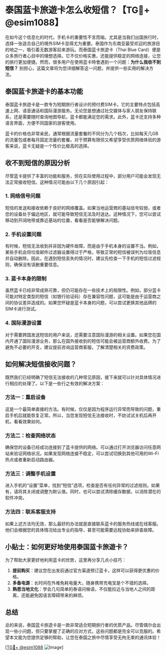 # 泰国蓝卡旅遊卡怎么收短信？【TG💪+ @esim1088】

在如今这个信息化的时代，手机卡的重要性不言而喻。尤其是当我们出国旅行时，选择一张适合自己的境外SIM卡显得尤为重要。泰国作为东南亚最受欢迎的旅游目的地之一，吸引着无数游客前来游玩。而泰国蓝卡旅遊卡（Thai Blue Card）便是众多旅行者心目中的理想选择。它不仅价格实惠，还能提供稳定的网络连接，让您的旅行更加便捷。然而，很多用户在使用蓝卡時會遇到一个问题：**为什么我收不到短信？** 别担心，这篇文章将为您详细解答这一问题，并提供一些实用的解决方法。

## 泰国蓝卡旅遊卡的基本功能

泰国蓝卡旅遊卡是一款专为短期旅行者设计的预付费SIM卡。它的主要特点包括高速上网、语音通话和国际漫游服务。无论您是想通过社交媒体与家人朋友保持联系，还是需要随时查询地图导航，蓝卡都能满足您的需求。此外，蓝卡还支持多种语言界面，方便不同国家的游客使用。

蓝卡的价格也非常亲民，通常根据流量套餐的不同分为几个档次，比如每天几GB的流量包或者每月固定流量的套餐。对于预算有限但又希望享受优质网络体验的游客来说，蓝卡无疑是一个性价比极高的选择。

## 收不到短信的原因分析

尽管蓝卡提供了丰富的功能和服务，但在实际使用过程中，部分用户可能会发现无法正常接收短信。这种情况可能由以下几个原因引起：

### 1. 网络信号问题
短信的发送和接收依赖于良好的网络覆盖。如果当地运营商的基站信号较弱，或者您的设备处于偏远地区，就可能导致短信无法及时送达。这种情况下，您可以尝试移动到开阔地带或靠近基站的位置，看看是否能够解决问题。

### 2. 手机设置问题
有时候，短信无法收到并非因为硬件故障，而是由于手机本身的设置不当。例如，某些手机会将垃圾邮件过滤器设置得过于严格，导致正常的短信被误判为垃圾信息并自动删除。因此，在遇到短信丢失的情况时，建议先检查一下手机的短信过滤规则，确保没有误删重要信息。

### 3. 蓝卡本身的限制
虽然蓝卡已经非常成熟可靠，但仍可能存在一些技术上的局限性。例如，部分蓝卡可能对特定类型的短信（如银行验证码）存在兼容性问题，这可能是由于运营商之间的协议差异造成的。如果您怀疑是蓝卡本身的问题，可以尝试更换其他品牌的SIM卡进行测试。

### 4. 国际漫游设置
对于需要跨国发送短信的用户来说，还需要注意国际漫游的相关设置。如果您在国内开通了国际漫游业务，那么在国外接收到的短信可能会被运营商额外收费。为了避免不必要的开支，建议提前咨询运营商客服，了解清楚相关的资费政策。

## 如何解决短信接收问题？

既然我们已经明确了短信无法接收的几种常见原因，接下来就可以针对具体情况进行相应的处理了。以下是一些行之有效的解决方案：

### 方法一：重启设备
这是一个最简单直接的方法。有时候，仅仅是因为程序运行异常而导致的问题，重启手机后就能恢复正常。所以，当您发现短信无法接收时，不妨试试关机后再开机，看看效果如何。

### 方法二：检查网络状态
确保您的设备已经成功连接到了蓝卡提供的网络。可以通过打开浏览器访问任意网站来验证网络状况。如果发现网络连接不稳定，可以尝试切换到其他可用的Wi-Fi热点或者重新启动路由器。

### 方法三：调整手机设置
进入手机的“设置”菜单，找到“短信”选项，检查是否有任何异常的过滤规则。如果有，请将其关闭或调整为默认值。同时，也可以尝试清除缓存数据，以消除潜在的软件冲突。

### 方法四：联系客服支持
如果上述方法均无效，那么最好的办法就是直接联系蓝卡的服务热线或在线客服。他们会根据您的具体情况给出专业的指导，甚至可能需要远程协助来排查故障。

## 小贴士：如何更好地使用泰国蓝卡旅遊卡？

为了帮助大家更好地利用蓝卡的优势，这里再分享几点小技巧：

1. **提前购买**：建议您在出发前通过官方渠道预订蓝卡，这样可以获得更优惠的价格。
2. **多备电源**：长时间在外难免耗电量大，随身携带充电宝是个不错的选择。
3. **熟悉当地文化**：学会几句简单的泰语问候语，不仅能拉近与当地人之间的距离，还能避免因语言障碍带来的麻烦。

## 总结

总的来说，泰国蓝卡旅遊卡是一款非常适合短期旅行者的优质产品。尽管偶尔会出现一些小问题，但只要掌握了正确的应对方式，这些问题都是完全可以克服的。希望本文能为您提供足够的帮助，让您在泰国之旅中尽情享受无拘无束的通讯体验！

[[TG💪+ @esim1088](https://t.me/s/esim1088) ![Image](https://i.postimg.cc/4NQfJmqS/Snipaste-2025-05-13-00-14-12.png)]